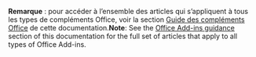 <span data-ttu-id="1e43c-101"><b>Remarque</b> : pour accéder à l’ensemble des articles qui s’appliquent à tous les types de compléments Office, voir la section <a href="../overview/index.md">Guide des compléments Office</a> de cette documentation.</span><span class="sxs-lookup"><span data-stu-id="1e43c-101"><b>Note</b>: See the <a href="../overview/index.md">Office Add-ins guidance</a> section of this documentation for the full set of articles that apply to all types of Office Add-ins.</span></span>